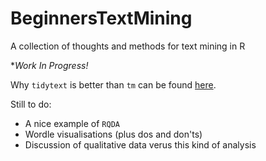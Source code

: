 # BeginnersTextMining
A collection of thoughts and methods for text mining in R

**Work In Progress!*


Why `tidytext` is better than `tm` can be found [here](https://rawgit.com/jillymackay/BeginnersTextMining/master/Text_Mining_Intro.html).



Still to do:  
* A nice example of `RQDA`
* Wordle visualisations (plus dos and don'ts)
* Discussion of qualitative data verus this kind of analysis
